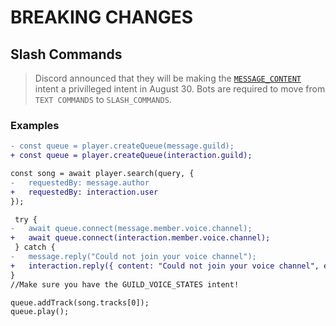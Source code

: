 # BREAKING CHANGES

## Slash Commands

> Discord announced that they will be making the [`MESSAGE_CONTENT`](https://support-dev.discord.com/hc/en-us/articles/4404772028055) intent a privilleged intent in August 30. Bots are required to move from `TEXT COMMANDS` to `SLASH_COMMANDS`. 

### Examples
```diff
- const queue = player.createQueue(message.guild);
+ const queue = player.createQueue(interaction.guild);

const song = await player.search(query, {
-   requestedBy: message.author
+   requestedBy: interaction.user
});

 try {
-   await queue.connect(message.member.voice.channel);
+   await queue.connect(interaction.member.voice.channel);
 } catch {
-   message.reply("Could not join your voice channel");
+   interaction.reply({ content: "Could not join your voice channel", ephemeral: true })
}
//Make sure you have the GUILD_VOICE_STATES intent!

queue.addTrack(song.tracks[0]);
queue.play();
```

